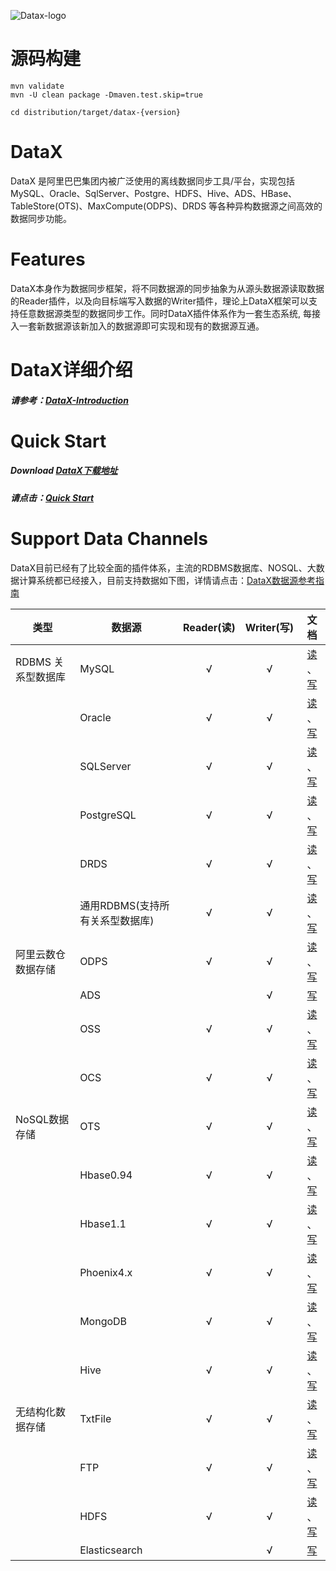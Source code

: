 ![Datax-logo](http://gitlab.egomsl.com/datax/datax-all/blob/master/images/DataX-logo.jpg)


# 源码构建

```
mvn validate
mvn -U clean package -Dmaven.test.skip=true

cd distribution/target/datax-{version}
```


# DataX

DataX 是阿里巴巴集团内被广泛使用的离线数据同步工具/平台，实现包括 MySQL、Oracle、SqlServer、Postgre、HDFS、Hive、ADS、HBase、TableStore(OTS)、MaxCompute(ODPS)、DRDS 等各种异构数据源之间高效的数据同步功能。



# Features

DataX本身作为数据同步框架，将不同数据源的同步抽象为从源头数据源读取数据的Reader插件，以及向目标端写入数据的Writer插件，理论上DataX框架可以支持任意数据源类型的数据同步工作。同时DataX插件体系作为一套生态系统, 每接入一套新数据源该新加入的数据源即可实现和现有的数据源互通。



# DataX详细介绍

##### 请参考：[DataX-Introduction](http://gitlab.egomsl.com/datax/datax-all/blob/master/introduction.md)



# Quick Start

##### Download [DataX下载地址](http://gitlab.egomsl.com/datax/datax-all/tags)

##### 请点击：[Quick Start](http://gitlab.egomsl.com/datax/datax-all/blob/master/userGuid.md)



# Support Data Channels 

DataX目前已经有了比较全面的插件体系，主流的RDBMS数据库、NOSQL、大数据计算系统都已经接入，目前支持数据如下图，详情请点击：[DataX数据源参考指南](http://gitlab.egomsl.com/datax/datax-all/blob/wiki/DataX-all-data-channels)

| 类型           | 数据源        | Reader(读) | Writer(写) |文档|
| ------------ | ---------- | :-------: | :-------: |:-------: |
| RDBMS 关系型数据库 | MySQL      |     √     |     √     |[读](http://gitlab.egomsl.com/datax/datax-all/blob/master/mysqlreader/doc/mysqlreader.md) 、[写](http://gitlab.egomsl.com/datax/datax-all/blob/master/mysqlwriter/doc/mysqlwriter.md)|
|              | Oracle     |     √     |     √     |[读](http://gitlab.egomsl.com/datax/datax-all/blob/master/oraclereader/doc/oraclereader.md) 、[写](http://gitlab.egomsl.com/datax/datax-all/blob/master/oraclewriter/doc/oraclewriter.md)|
|              | SQLServer  |     √     |     √     |[读](http://gitlab.egomsl.com/datax/datax-all/blob/master/sqlserverreader/doc/sqlserverreader.md) 、[写](http://gitlab.egomsl.com/datax/datax-all/blob/master/sqlserverwriter/doc/sqlserverwriter.md)|
|              | PostgreSQL |     √     |     √     |[读](http://gitlab.egomsl.com/datax/datax-all/blob/master/postgresqlreader/doc/postgresqlreader.md) 、[写](http://gitlab.egomsl.com/datax/datax-all/blob/master/postgresqlwriter/doc/postgresqlwriter.md)|
|              | DRDS |     √     |     √     |[读](http://gitlab.egomsl.com/datax/datax-all/blob/master/drdsreader/doc/drdsreader.md) 、[写](http://gitlab.egomsl.com/datax/datax-all/blob/master/drdswriter/doc/drdswriter.md)|
|              | 通用RDBMS(支持所有关系型数据库)         |     √     |     √     |[读](http://gitlab.egomsl.com/datax/datax-all/blob/master/rdbmsreader/doc/rdbmsreader.md) 、[写](http://gitlab.egomsl.com/datax/datax-all/blob/master/rdbmswriter/doc/rdbmswriter.md)|
| 阿里云数仓数据存储    | ODPS       |     √     |     √     |[读](http://gitlab.egomsl.com/datax/datax-all/blob/master/odpsreader/doc/odpsreader.md) 、[写](http://gitlab.egomsl.com/datax/datax-all/blob/master/odpswriter/doc/odpswriter.md)|
|              | ADS        |           |     √     |[写](http://gitlab.egomsl.com/datax/datax-all/blob/master/adswriter/doc/adswriter.md)|
|              | OSS        |     √     |     √     |[读](http://gitlab.egomsl.com/datax/datax-all/blob/master/ossreader/doc/ossreader.md) 、[写](http://gitlab.egomsl.com/datax/datax-all/blob/master/osswriter/doc/osswriter.md)|
|              | OCS        |     √     |     √     |[读](http://gitlab.egomsl.com/datax/datax-all/blob/master/ocsreader/doc/ocsreader.md) 、[写](http://gitlab.egomsl.com/datax/datax-all/blob/master/ocswriter/doc/ocswriter.md)|
| NoSQL数据存储    | OTS        |     √     |     √     |[读](http://gitlab.egomsl.com/datax/datax-all/blob/master/otsreader/doc/otsreader.md) 、[写](http://gitlab.egomsl.com/datax/datax-all/blob/master/otswriter/doc/otswriter.md)|
|              | Hbase0.94  |     √     |     √     |[读](http://gitlab.egomsl.com/datax/datax-all/blob/master/hbase094xreader/doc/hbase094xreader.md) 、[写](http://gitlab.egomsl.com/datax/datax-all/blob/master/hbase094xwriter/doc/hbase094xwriter.md)|
|              | Hbase1.1   |     √     |     √     |[读](http://gitlab.egomsl.com/datax/datax-all/blob/master/hbase11xreader/doc/hbase11xreader.md) 、[写](http://gitlab.egomsl.com/datax/datax-all/blob/master/hbase11xwriter/doc/hbase11xwriter.md)|
|              | Phoenix4.x   |     √     |     √     |[读](http://gitlab.egomsl.com/datax/datax-all/blob/master/hbase11xsqlreader/doc/hbase11xsqlreader.md) 、[写](http://gitlab.egomsl.com/datax/datax-all/blob/master/hbase11xsqlwriter/doc/hbase11xsqlwriter.md)|
|              | MongoDB    |     √     |     √     |[读](http://gitlab.egomsl.com/datax/datax-all/blob/master/mongoreader/doc/mongoreader.md) 、[写](http://gitlab.egomsl.com/datax/datax-all/blob/master/mongowriter/doc/mongowriter.md)|
|              | Hive       |     √     |     √     |[读](http://gitlab.egomsl.com/datax/datax-all/blob/master/hdfsreader/doc/hdfsreader.md) 、[写](http://gitlab.egomsl.com/datax/datax-all/blob/master/hdfswriter/doc/hdfswriter.md)|
| 无结构化数据存储     | TxtFile    |     √     |     √     |[读](http://gitlab.egomsl.com/datax/datax-all/blob/master/txtfilereader/doc/txtfilereader.md) 、[写](http://gitlab.egomsl.com/datax/datax-all/blob/master/txtfilewriter/doc/txtfilewriter.md)|
|              | FTP        |     √     |     √     |[读](http://gitlab.egomsl.com/datax/datax-all/blob/master/ftpreader/doc/ftpreader.md) 、[写](http://gitlab.egomsl.com/datax/datax-all/blob/master/ftpwriter/doc/ftpwriter.md)|
|              | HDFS       |     √     |     √     |[读](http://gitlab.egomsl.com/datax/datax-all/blob/master/hdfsreader/doc/hdfsreader.md) 、[写](http://gitlab.egomsl.com/datax/datax-all/blob/master/hdfswriter/doc/hdfswriter.md)|
|              | Elasticsearch       |         |     √     |[写](http://gitlab.egomsl.com/datax/datax-all/blob/master/elasticsearchwriter/doc/elasticsearchwriter.md)|





